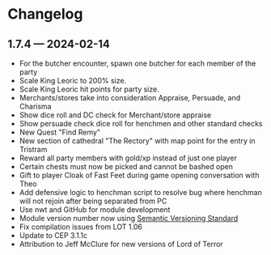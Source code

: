 # Changelog
## 1.7.4 &mdash; 2024-02-14
* For the butcher encounter, spawn one butcher for each member of the party
* Scale King Leoric to 200% size.
* Scale King Leoric hit points for party size.
* Merchants/stores take into consideration Appraise, Persuade, and Charisma
* Show dice roll and DC check for Merchant/store appraise
* Show persuade check dice roll for henchmen and other standard checks
* New Quest "Find Remy"
* New section of cathedral "The Rectory" with map point for the entry in Tristram
* Reward all party members with gold/xp instead of just one player
* Certain chests must now be picked and cannot be bashed open
* Gift to player Cloak of Fast Feet during game opening conversation with Theo
* Add defensive logic to henchman script to resolve bug where henchman will not rejoin after being separated from PC
* Use nwt and GitHub for module development
* Module version number now using [Semantic Versioning Standard](https://semver.org)
* Fix compilation issues from LOT 1.06
* Update to CEP 3.1.1c
* Attribution to Jeff McClure for new versions of Lord of Terror
